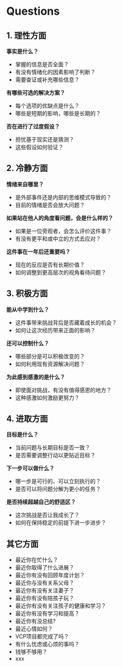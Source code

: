 # Questions

## 1. 理性方面

**事实是什么？**

* 掌握的信息是否全面？
* 有没有情绪化的因素影响了判断？
* 需要查证或补充哪些信息？

**有哪些可选的解决方案？**

* 每个选项的优缺点是什么？
* 哪些是短期的影响，哪些是长期的？

**否在进行了过度假设？**

* 担忧基于现实还是猜测？
* 这些假设如何验证？

## 2. 冷静方面

**情绪来自哪里？**

* 是外部事件还是内部的思维模式导致的？
* 目前的情绪是否会放大问题？

**如果站在他人的角度看问题，会是什么样的？**

* 如果是一位旁观者，会怎么评价这件事？
* 有没有更平和或中立的方式去应对？

**这件事在一年后还重要吗？**

* 现在的反应是否有长期价值？
* 如何调整到更高层次的视角看待问题？

## 3. 积极方面

**能从中学到什么？**

* 这件事带来挑战背后是否藏着成长的机会？
* 如何让这次经历带来正面的影响？

**还可以控制什么？**

* 哪些部分是可以积极改变的？
* 如何利用现有资源解决问题？

**为此感到感激的是什么？**

* 即使面对挑战，有没有值得感恩的地方？
* 这种感激如何激励更努力？

## 4. 进取方面

**目标是什么？**

* 当前问题与长期目标是否一致？
* 是否需要调整行动以更贴近目标？

**下一步可以做什么？**

* 哪一步是可行的、可以立刻执行的？
* 是否可以将问题分解为更小的任务？

**是否持续超越自己的舒适区？**

* 这次挑战是否让我成长了？
* 如何在保持稳定的前提下进一步进步？

## 其它方面

* 最近你在忙什么？
* 最近你取得了什么进展？
* 最近你有没有回顾年度计划？
* 最近你与没有关系父母？
* 最近你有没有关注妻子？
* 最近你有没有陪孩子玩？
* 最近你有没有关注孩子的健康和学习？
* 最近你有没有学习和提高？
* 最近你有没总结?
* 最近心情如何？
* VCP项目都完成了吗？
* 有什么忧虑或心烦的事吗？
* 钱够不够用？
* xxx